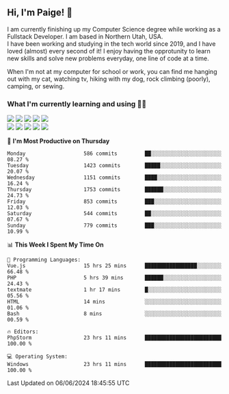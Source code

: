 ## Hi, I'm Paige! :vulcan_salute:

I am currently finishing up my Computer Science degree while working as a Fullstack Developer. I am based in Northern Utah, USA. \
I have been working and studying in the tech world since 2019, and I have loved (almost) every second of it! I enjoy having the opprotunity to learn new skills and solve new problems everyday, one line of code at a time.  

When I'm not at my computer for school or work, you can find me hanging out with my cat, watching tv, hiking with my dog, rock climbing (poorly), camping, or sewing.  

### What I'm currently learning and using :woman_technologist:
![](https://img.shields.io/badge/Laravel-FF2D20?style=for-the-badge&logo=laravel&logoColor=white) 
![](https://img.shields.io/badge/PHP-777BB4?style=for-the-badge&logo=php&logoColor=white)
![](https://img.shields.io/badge/Vue.js-35495E?style=for-the-badge&logo=vuedotjs&logoColor=4FC08D) 
![](https://img.shields.io/badge/MySQL-005C84?style=for-the-badge&logo=mysql&logoColor=white) 
![](https://img.shields.io/badge/Tailwind_CSS-38B2AC?style=for-the-badge&logo=tailwind-css&logoColor=white) \
![](https://img.shields.io/badge/Python-FFD43B?style=for-the-badge&logo=python&logoColor=blue)
![](https://img.shields.io/badge/Django-092E20?style=for-the-badge&logo=django&logoColor=green)
![](https://img.shields.io/badge/Kotlin-0095D5?&style=for-the-badge&logo=kotlin&logoColor=white)
![](https://img.shields.io/badge/Java-ED8B00?style=for-the-badge&logo=java&logoColor=white)
![](https://img.shields.io/badge/Haskell-5D4F85?style=for-the-badge&logo=haskell&logoColor=white) 

<!--START_SECTION:waka-->
📅 **I'm Most Productive on Thursday** 

```text
Monday                   586 commits         ██░░░░░░░░░░░░░░░░░░░░░░░   08.27 % 
Tuesday                  1423 commits        █████░░░░░░░░░░░░░░░░░░░░   20.07 % 
Wednesday                1151 commits        ████░░░░░░░░░░░░░░░░░░░░░   16.24 % 
Thursday                 1753 commits        ██████░░░░░░░░░░░░░░░░░░░   24.73 % 
Friday                   853 commits         ███░░░░░░░░░░░░░░░░░░░░░░   12.03 % 
Saturday                 544 commits         ██░░░░░░░░░░░░░░░░░░░░░░░   07.67 % 
Sunday                   779 commits         ███░░░░░░░░░░░░░░░░░░░░░░   10.99 % 
```


📊 **This Week I Spent My Time On** 

```text
💬 Programming Languages: 
Vue.js                   15 hrs 25 mins      █████████████████░░░░░░░░   66.48 % 
PHP                      5 hrs 39 mins       ██████░░░░░░░░░░░░░░░░░░░   24.43 % 
textmate                 1 hr 17 mins        █░░░░░░░░░░░░░░░░░░░░░░░░   05.56 % 
HTML                     14 mins             ░░░░░░░░░░░░░░░░░░░░░░░░░   01.06 % 
Bash                     8 mins              ░░░░░░░░░░░░░░░░░░░░░░░░░   00.59 % 

🔥 Editors: 
PhpStorm                 23 hrs 11 mins      █████████████████████████   100.00 % 

💻 Operating System: 
Windows                  23 hrs 11 mins      █████████████████████████   100.00 % 
```


 Last Updated on 06/06/2024 18:45:55 UTC
<!--END_SECTION:waka-->
